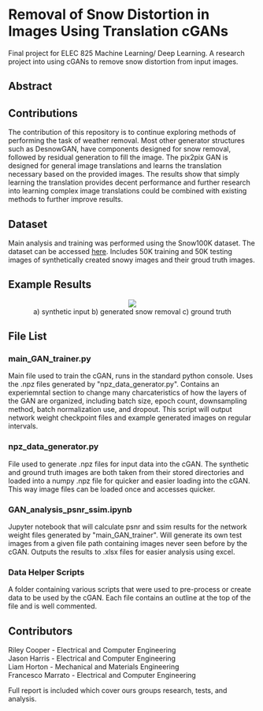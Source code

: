 # Removal of Snow Distortion in Images Using Translation cGANs
Final project for ELEC 825 Machine Learning/ Deep Learning. A research project into using cGANs to remove snow distortion from input images. 
## Abstract

## Contributions

The contribution of this repository is to continue exploring methods of performing the task of weather
removal. Most other generator structures such as DesnowGAN, have components designed for snow removal, followed by residual
generation to fill the image. The pix2pix GAN is designed for general image translations and learns
the translation necessary based on the provided images. The results show that simply learning the
translation provides decent performance and further research into learning complex image translations
could be combined with existing methods to further improve results.

## Dataset
Main analysis and training was performed using the Snow100K dataset. The dataset can be accessed [here](https://sites.google.com/view/yunfuliu/desnownet).
Includes 50K training and 50K testing images of synthetically created snowy images and their groud truth images.

## Example Results
<p align="center">
  <img src="https://i.imgur.com/LJwGb4A.png" />
 </br>
 a) synthetic input b) generated snow removal c) ground truth
</p>
 

## File List
### main_GAN_trainer.py
Main file used to train the cGAN, runs in the standard python console. Uses the .npz files generated by "npz_data_generator.py". Contains an experiemntal section to change many charcateristics of how the layers of the GAN are organized, including batch size, epoch count, downsampling method, batch normalization use, and dropout. This script will output network weight checkpoint files and example generated images on regular intervals.
### npz_data_generator.py
File used to generate .npz files for input data into the cGAN. The synthetic and ground truth images are both taken from their stored directories and loaded into a numpy .npz file for quicker and easier loading into the cGAN. This way image files can be loaded once and accesses quicker.
### GAN_analysis_psnr_ssim.ipynb
Jupyter notebook that will calculate psnr and ssim results for the network weight files generated by "main_GAN_trainer". Will generate its own test images from a given file path containing images never seen before by the cGAN. Outputs the results to .xlsx files for easier analysis using excel.
### Data Helper Scripts
A folder containing various scripts that were used to pre-process or create data to be used by the cGAN. Each file contains an outline at the top of the file and is well commented.

## Contributors
Riley Cooper - Electrical and Computer Engineering  
Jason Harris - Electrical and Computer Engineering  
Liam Horton - Mechanical and Materials Engineering  
Francesco Marrato - Electrical and Computer Engineering

Full report is included which cover ours groups research, tests, and analysis.

